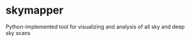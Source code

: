 skymapper
=========

Python-implemented tool for visualizing and analysis of all sky and deep sky scans
